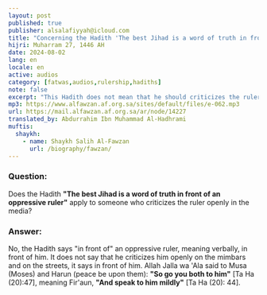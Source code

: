 ```yaml
---
layout: post
published: true
publisher: alsalafiyyah@icloud.com
title: "Concerning the Hadith 'The best Jihad is a word of truth in front of an oppressive ruler'"
hijri: Muharram 27, 1446 AH
date: 2024-08-02
lang: en
locale: en
active: audios
category: [fatwas,audios,rulership,hadiths]
note: false
excerpt: "This Hadith does not mean that he should criticizes the ruler openly on the mimbars and on the streets, it says in front of him."
mp3: https://www.alfawzan.af.org.sa/sites/default/files/e-062.mp3
url: https://mail.alfawzan.af.org.sa/ar/node/14227
translated_by: Abdurrahim Ibn Muhammad Al-Hadhrami
muftis:
  shaykh: 
    - name: Shaykh Salih Al-Fawzan
      url: /biography/fawzan/
--- 
```


### Question:
Does the Hadith **"The best Jihad is a word of truth in front of an oppressive ruler"** apply to someone who criticizes the ruler openly in the media?

### Answer: 
No, the Hadith says "in front of" an oppressive ruler, meaning verbally, in front of him. It does not say that he criticizes him openly on the mimbars and on the streets, it says in front of him. Allah Jalla wa 'Ala said to Musa (Moses) and Harun (peace be upon them): **"So go you both to him"** [Ta Ha (20):47], meaning Fir'aun, **"And speak to him mildly"** [Ta Ha (20): 44]. 

